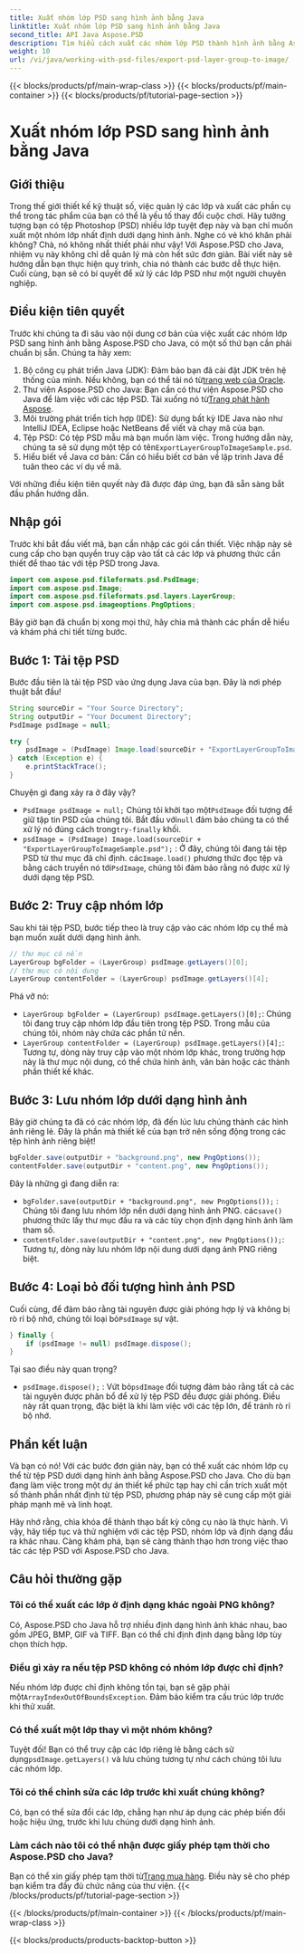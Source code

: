 ```yaml
---
title: Xuất nhóm lớp PSD sang hình ảnh bằng Java
linktitle: Xuất nhóm lớp PSD sang hình ảnh bằng Java
second_title: API Java Aspose.PSD
description: Tìm hiểu cách xuất các nhóm lớp PSD thành hình ảnh bằng Aspose.PSD cho Java với hướng dẫn từng bước này. Hoàn hảo cho các nhà phát triển và nhà thiết kế.
weight: 10
url: /vi/java/working-with-psd-files/export-psd-layer-group-to-image/
---
```


{{< blocks/products/pf/main-wrap-class >}}
{{< blocks/products/pf/main-container >}}
{{< blocks/products/pf/tutorial-page-section >}}

# Xuất nhóm lớp PSD sang hình ảnh bằng Java

## Giới thiệu

Trong thế giới thiết kế kỹ thuật số, việc quản lý các lớp và xuất các phần cụ thể trong tác phẩm của bạn có thể là yếu tố thay đổi cuộc chơi. Hãy tưởng tượng bạn có tệp Photoshop (PSD) nhiều lớp tuyệt đẹp này và bạn chỉ muốn xuất một nhóm lớp nhất định dưới dạng hình ảnh. Nghe có vẻ khó khăn phải không? Chà, nó không nhất thiết phải như vậy! Với Aspose.PSD cho Java, nhiệm vụ này không chỉ dễ quản lý mà còn hết sức đơn giản. Bài viết này sẽ hướng dẫn bạn thực hiện quy trình, chia nó thành các bước dễ thực hiện. Cuối cùng, bạn sẽ có bí quyết để xử lý các lớp PSD như một người chuyên nghiệp.

## Điều kiện tiên quyết

Trước khi chúng ta đi sâu vào nội dung cơ bản của việc xuất các nhóm lớp PSD sang hình ảnh bằng Aspose.PSD cho Java, có một số thứ bạn cần phải chuẩn bị sẵn. Chúng ta hãy xem:

1.  Bộ công cụ phát triển Java (JDK): Đảm bảo bạn đã cài đặt JDK trên hệ thống của mình. Nếu không, bạn có thể tải nó từ[trang web của Oracle](https://www.oracle.com/java/technologies/javase-downloads.html).
2. Thư viện Aspose.PSD cho Java: Bạn cần có thư viện Aspose.PSD cho Java để làm việc với các tệp PSD. Tải xuống nó từ[Trang phát hành Aspose](https://releases.aspose.com/psd/java/).
3. Môi trường phát triển tích hợp (IDE): Sử dụng bất kỳ IDE Java nào như IntelliJ IDEA, Eclipse hoặc NetBeans để viết và chạy mã của bạn.
4.  Tệp PSD: Có tệp PSD mẫu mà bạn muốn làm việc. Trong hướng dẫn này, chúng ta sẽ sử dụng một tệp có tên`ExportLayerGroupToImageSample.psd`.
5. Hiểu biết về Java cơ bản: Cần có hiểu biết cơ bản về lập trình Java để tuân theo các ví dụ về mã.

Với những điều kiện tiên quyết này đã được đáp ứng, bạn đã sẵn sàng bắt đầu phần hướng dẫn.

## Nhập gói

Trước khi bắt đầu viết mã, bạn cần nhập các gói cần thiết. Việc nhập này sẽ cung cấp cho bạn quyền truy cập vào tất cả các lớp và phương thức cần thiết để thao tác với tệp PSD trong Java.

```java
import com.aspose.psd.fileformats.psd.PsdImage;
import com.aspose.psd.Image;
import com.aspose.psd.fileformats.psd.layers.LayerGroup;
import com.aspose.psd.imageoptions.PngOptions;
```

Bây giờ bạn đã chuẩn bị xong mọi thứ, hãy chia mã thành các phần dễ hiểu và khám phá chi tiết từng bước.

## Bước 1: Tải tệp PSD

Bước đầu tiên là tải tệp PSD vào ứng dụng Java của bạn. Đây là nơi phép thuật bắt đầu!

```java
String sourceDir = "Your Source Directory";
String outputDir = "Your Document Directory";
PsdImage psdImage = null;

try {
    psdImage = (PsdImage) Image.load(sourceDir + "ExportLayerGroupToImageSample.psd");
} catch (Exception e) {
    e.printStackTrace();
}
```

Chuyện gì đang xảy ra ở đây vậy?
- `PsdImage psdImage = null;` Chúng tôi khởi tạo một`PsdImage` đối tượng để giữ tập tin PSD của chúng tôi. Bắt đầu với`null` đảm bảo chúng ta có thể xử lý nó đúng cách trong`try-finally` khối.
- `psdImage = (PsdImage) Image.load(sourceDir + "ExportLayerGroupToImageSample.psd");` : Ở đây, chúng tôi đang tải tệp PSD từ thư mục đã chỉ định. các`Image.load()` phương thức đọc tệp và bằng cách truyền nó tới`PsdImage`, chúng tôi đảm bảo rằng nó được xử lý dưới dạng tệp PSD.

## Bước 2: Truy cập nhóm lớp

Sau khi tải tệp PSD, bước tiếp theo là truy cập vào các nhóm lớp cụ thể mà bạn muốn xuất dưới dạng hình ảnh.

```java
// thư mục có nền
LayerGroup bgFolder = (LayerGroup) psdImage.getLayers()[0];
// thư mục có nội dung
LayerGroup contentFolder = (LayerGroup) psdImage.getLayers()[4];
```

Phá vỡ nó:
- `LayerGroup bgFolder = (LayerGroup) psdImage.getLayers()[0];`: Chúng tôi đang truy cập nhóm lớp đầu tiên trong tệp PSD. Trong mẫu của chúng tôi, nhóm này chứa các phần tử nền.
- `LayerGroup contentFolder = (LayerGroup) psdImage.getLayers()[4];`: Tương tự, dòng này truy cập vào một nhóm lớp khác, trong trường hợp này là thư mục nội dung, có thể chứa hình ảnh, văn bản hoặc các thành phần thiết kế khác.

## Bước 3: Lưu nhóm lớp dưới dạng hình ảnh

Bây giờ chúng ta đã có các nhóm lớp, đã đến lúc lưu chúng thành các hình ảnh riêng lẻ. Đây là phần mà thiết kế của bạn trở nên sống động trong các tệp hình ảnh riêng biệt!

```java
bgFolder.save(outputDir + "background.png", new PngOptions());
contentFolder.save(outputDir + "content.png", new PngOptions());
```

Đây là những gì đang diễn ra:
- `bgFolder.save(outputDir + "background.png", new PngOptions());` : Chúng tôi đang lưu nhóm lớp nền dưới dạng hình ảnh PNG. các`save()` phương thức lấy thư mục đầu ra và các tùy chọn định dạng hình ảnh làm tham số.
- `contentFolder.save(outputDir + "content.png", new PngOptions());`: Tương tự, dòng này lưu nhóm lớp nội dung dưới dạng ảnh PNG riêng biệt.

## Bước 4: Loại bỏ đối tượng hình ảnh PSD

 Cuối cùng, để đảm bảo rằng tài nguyên được giải phóng hợp lý và không bị rò rỉ bộ nhớ, chúng tôi loại bỏ`PsdImage` sự vật.

```java
} finally {
    if (psdImage != null) psdImage.dispose();
}
```

Tại sao điều này quan trọng?
- `psdImage.dispose();` : Vứt bỏ`psdImage` đối tượng đảm bảo rằng tất cả các tài nguyên được phân bổ để xử lý tệp PSD đều được giải phóng. Điều này rất quan trọng, đặc biệt là khi làm việc với các tệp lớn, để tránh rò rỉ bộ nhớ.

## Phần kết luận

Và bạn có nó! Với các bước đơn giản này, bạn có thể xuất các nhóm lớp cụ thể từ tệp PSD dưới dạng hình ảnh bằng Aspose.PSD cho Java. Cho dù bạn đang làm việc trong một dự án thiết kế phức tạp hay chỉ cần trích xuất một số thành phần nhất định từ tệp PSD, phương pháp này sẽ cung cấp một giải pháp mạnh mẽ và linh hoạt.

Hãy nhớ rằng, chìa khóa để thành thạo bất kỳ công cụ nào là thực hành. Vì vậy, hãy tiếp tục và thử nghiệm với các tệp PSD, nhóm lớp và định dạng đầu ra khác nhau. Càng khám phá, bạn sẽ càng thành thạo hơn trong việc thao tác các tệp PSD với Aspose.PSD cho Java.

## Câu hỏi thường gặp

### Tôi có thể xuất các lớp ở định dạng khác ngoài PNG không?
Có, Aspose.PSD cho Java hỗ trợ nhiều định dạng hình ảnh khác nhau, bao gồm JPEG, BMP, GIF và TIFF. Bạn có thể chỉ định định dạng bằng lớp tùy chọn thích hợp.

### Điều gì xảy ra nếu tệp PSD không có nhóm lớp được chỉ định?
 Nếu nhóm lớp được chỉ định không tồn tại, bạn sẽ gặp phải một`ArrayIndexOutOfBoundsException`. Đảm bảo kiểm tra cấu trúc lớp trước khi thử xuất.

### Có thể xuất một lớp thay vì một nhóm không?
 Tuyệt đối! Bạn có thể truy cập các lớp riêng lẻ bằng cách sử dụng`psdImage.getLayers()` và lưu chúng tương tự như cách chúng tôi lưu các nhóm lớp.

### Tôi có thể chỉnh sửa các lớp trước khi xuất chúng không?
Có, bạn có thể sửa đổi các lớp, chẳng hạn như áp dụng các phép biến đổi hoặc hiệu ứng, trước khi lưu chúng dưới dạng hình ảnh.

### Làm cách nào tôi có thể nhận được giấy phép tạm thời cho Aspose.PSD cho Java?
 Bạn có thể xin giấy phép tạm thời từ[Trang mua hàng](https://purchase.aspose.com/temporary-license/). Điều này sẽ cho phép bạn kiểm tra đầy đủ chức năng của thư viện.
{{< /blocks/products/pf/tutorial-page-section >}}

{{< /blocks/products/pf/main-container >}}
{{< /blocks/products/pf/main-wrap-class >}}

{{< blocks/products/products-backtop-button >}}
